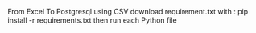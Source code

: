 From Excel To Postgresql
using CSV 
download requirement.txt with : pip install -r requirements.txt
then run each Python file 
